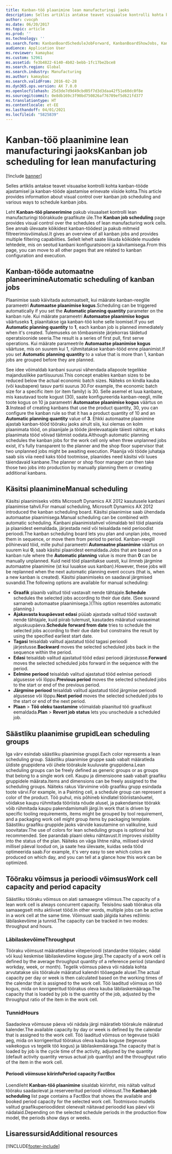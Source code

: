```yaml
---
title: Kanban-töö plaanimine lean manufacturingi jaoks
description: Selles artiklis antakse teavet visuaalse kontrolli kohta kanban-tööde ajastamisel ja kanban-tööde ajastamise erinevate viiside kohta.
author: cvocph
ms.date: 06/20/2017
ms.topic: article
ms.prod: ''
ms.technology: ''
ms.search.form: KanbanBoardScheduleJobForward, KanbanBoardShowJobs, KanbanJobSchedulingListPage
audience: Application User
ms.reviewer: kamaybac
ms.custom: 52961
ms.assetid: fe3b4822-6140-4b02-bebb-1fc17be2bce8
ms.search.region: Global
ms.search.industry: Manufacturing
ms.author: kamaybac
ms.search.validFrom: 2016-02-28
ms.dyn365.ops.version: AX 7.0.0
ms.openlocfilehash: 25d3de7d9d49cbd05f7d3d3daa42f51e60dc0f8e
ms.sourcegitcommit: 0e8db169c3f90bd750826af76709ef5d621fd377
ms.translationtype: HT
ms.contentlocale: et-EE
ms.lasthandoff: 04/01/2021
ms.locfileid: "5825839"
---
```

# <a name="kanban-job-scheduling-for-lean-manufacturing"></a><span data-ttu-id="41d55-103">Kanban-töö plaanimine lean manufacturingi jaoks</span><span class="sxs-lookup"><span data-stu-id="41d55-103">Kanban job scheduling for lean manufacturing</span></span>

[!include [banner](../includes/banner.md)]

<span data-ttu-id="41d55-104">Selles artiklis antakse teavet visuaalse kontrolli kohta kanban-tööde ajastamisel ja kanban-tööde ajastamise erinevate viiside kohta.</span><span class="sxs-lookup"><span data-stu-id="41d55-104">This article provides information about visual control over kanban job scheduling and various ways to schedule kanban jobs.</span></span>  

<span data-ttu-id="41d55-105">Leht **Kanban-töö planeerimine** pakub visuaalset kontrolli lean manufacturingi töörakkude graafikute üle.</span><span class="sxs-lookup"><span data-stu-id="41d55-105">The **Kanban job scheduling** page provides visual control over the schedules of lean manufacturing work cells.</span></span> <span data-ttu-id="41d55-106">See annab ülevaate kõikidest kanban-töödest ja pakub mitmeid filtreerimisvõimalusi.</span><span class="sxs-lookup"><span data-stu-id="41d55-106">It gives an overview of all kanban jobs and provides multiple filtering capabilities.</span></span> <span data-ttu-id="41d55-107">Sellelt lehelt saate liikuda kõikidele muudele lehtedele, mis on seotud kanbani konfiguratsiooni ja käivitamisega.</span><span class="sxs-lookup"><span data-stu-id="41d55-107">From this page, you can move to all other pages that are related to kanban configuration and execution.</span></span>

## <a name="automatic-scheduling-of-kanban-jobs"></a><span data-ttu-id="41d55-108">Kanban-tööde automaatne planeerimine</span><span class="sxs-lookup"><span data-stu-id="41d55-108">Automatic scheduling of kanban jobs</span></span>
<span data-ttu-id="41d55-109">Plaanimise saab käivitada automaatselt, kui määrate kanban-reeglile parameetri **Automaatse plaanimise kogus**.</span><span class="sxs-lookup"><span data-stu-id="41d55-109">Scheduling can be triggered automatically if you set the **Automatic planning quantity** parameter on the kanban rule.</span></span> <span data-ttu-id="41d55-110">Kui määrate parameetri **Automaatse plaanimise kogus** väärtuseks **1**, plaanitakse iga kanban-töö kohe selle loomisel.</span><span class="sxs-lookup"><span data-stu-id="41d55-110">If you set **Automatic planning quantity** to **1**, each kanban job is planned immediately when it's created.</span></span> <span data-ttu-id="41d55-111">Tulemuseks on tõmbasmiste järjekorras täidetud operatsioonide seeria.</span><span class="sxs-lookup"><span data-stu-id="41d55-111">The result is a series of first pull, first serve operations.</span></span> <span data-ttu-id="41d55-112">Kui määrate parameetrile **Automaatse plaanimise kogus** väärtuse, mis on suurem kui 1, rühmitatakse kanban-tööd enne plaanimist.</span><span class="sxs-lookup"><span data-stu-id="41d55-112">If you set **Automatic planning quantity** to a value that is more than 1, kanban jobs are grouped before they are planned.</span></span> 

<span data-ttu-id="41d55-113">See idee võimaldab kanbani suurusi vähendada allapoole tegelikke majanduslikke partiisuurusi.</span><span class="sxs-lookup"><span data-stu-id="41d55-113">This concept enables kanban sizes to be reduced below the actual economic batch sizes.</span></span> <span data-ttu-id="41d55-114">Näiteks on kindla kauba (või kaubapere) tasuv partii suurus 30.</span><span class="sxs-lookup"><span data-stu-id="41d55-114">For example, the economic batch size for a specific item (or item family) is 30.</span></span> <span data-ttu-id="41d55-115">Selle asemel et luua kanbane, mis kasutavad toote kogust (30), saate konfigureerida kanban-reegli, mille toote kogus on 10 ja parameetri **Automaatse plaanimise kogus** väärtus on **3**.</span><span class="sxs-lookup"><span data-stu-id="41d55-115">Instead of creating kanbans that use the product quantity, 30, you can configure the kanban rule so that it has a product quantity of 10 and an **Automatic planning quantity** value of **3**.</span></span> <span data-ttu-id="41d55-116">Ehkki automaatne plaanimine ajastab kanban-tööd tööraku jaoks ainult siis, kui olemas on kolm plaanimata tööd, on plaanijale ja tööde järelevaatajale täiesti nähtav, et kaks plaanimata tööd võivad täitmist oodata.</span><span class="sxs-lookup"><span data-stu-id="41d55-116">Although automatic planning schedules the kanban jobs for the work cell only when three unplanned jobs exist, it's fully transparent to the planner and the shop floor supervisor that two unplanned jobs might be awaiting execution.</span></span> <span data-ttu-id="41d55-117">Plaanija või tööde juhataja saab siis viia need kaks tööd tootmisse, plaanides need käsitsi või luues täiendavaid kanbane.</span><span class="sxs-lookup"><span data-stu-id="41d55-117">The planner or shop floor manager can then take those two jobs into production by manually planning them or creating additional kanbans.</span></span>

## <a name="manual-scheduling"></a><span data-ttu-id="41d55-118">Käsitsi plaanimine</span><span class="sxs-lookup"><span data-stu-id="41d55-118">Manual scheduling</span></span>
<span data-ttu-id="41d55-119">Käsitsi plaanimiseks võttis Microsoft Dynamics AX 2012 kasutusele kanbani plaanimise tahvli.</span><span class="sxs-lookup"><span data-stu-id="41d55-119">For manual scheduling, Microsoft Dynamics AX 2012 introduced the kanban scheduling board.</span></span> <span data-ttu-id="41d55-120">Käsitsi plaanimise saab ühendada automaatse plaanimisega.</span><span class="sxs-lookup"><span data-stu-id="41d55-120">Manual scheduling can be combined with automatic scheduling.</span></span> <span data-ttu-id="41d55-121">Kanbani plaanimistahvel võimaldab teil töid plaanida ja plaanidest eemaldada, järjestada neid või teisaldada neid perioodist perioodi.</span><span class="sxs-lookup"><span data-stu-id="41d55-121">The kanban scheduling board lets you plan and unplan jobs, moved them in sequence, or move them from period to period.</span></span> <span data-ttu-id="41d55-122">Kanban-reeglil põhinevaid töid, mille puhul parameetri **Automaatne plaanimine** väärtus on suurem kui **0**, saab käsitsi plaanidest eemaldada.</span><span class="sxs-lookup"><span data-stu-id="41d55-122">Jobs that are based on a kanban rule where the **Automatic planning** value is more than **0** can be manually unplanned.</span></span> <span data-ttu-id="41d55-123">Kuid neid töid plaanitakse uuesti, kui ilmneb järgmine automaatne plaanimine (st kui luuakse uus kanban).</span><span class="sxs-lookup"><span data-stu-id="41d55-123">However, these jobs will be replanned when the next automatic planning event occurs (that is, when a new kanban is created).</span></span> <span data-ttu-id="41d55-124">Käsitsi plaanimiseks on saadaval järgmised suvandid.</span><span class="sxs-lookup"><span data-stu-id="41d55-124">The following options are available for manual scheduling:</span></span>

-   <span data-ttu-id="41d55-125">**Graafik** plaanib valitud töid vastavalt nende tähtajale.</span><span class="sxs-lookup"><span data-stu-id="41d55-125">**Schedule** schedules the selected jobs according to their due date.</span></span> <span data-ttu-id="41d55-126">(See suvand sarnaneb automaatse plaanimisega.)</span><span class="sxs-lookup"><span data-stu-id="41d55-126">(This option resembles automatic planning.)</span></span>
-   <span data-ttu-id="41d55-127">**Ajakavasta kuupäevast edasi** püüab ajastada valitud tööd vastavalt nende tähtajale, kuid piirab tulemust, kasutades määratud varaseimat alguskuupäeva.</span><span class="sxs-lookup"><span data-stu-id="41d55-127">**Schedule forward from date** tries to schedule the selected jobs according to their due date but constrains the result by using the specified earliest start date.</span></span>
-   <span data-ttu-id="41d55-128">**Tagasi** teisaldab valitud ajastatud tööd tagasi perioodi järjestusse.</span><span class="sxs-lookup"><span data-stu-id="41d55-128">**Backward** moves the selected scheduled jobs back in the sequence within the period.</span></span>
-   <span data-ttu-id="41d55-129">**Edasi** teisaldab valitud ajastatud tööd edasi perioodi järjestusse.</span><span class="sxs-lookup"><span data-stu-id="41d55-129">**Forward** moves the selected scheduled jobs forward in the sequence with the period.</span></span>
-   <span data-ttu-id="41d55-130">**Eelmine periood** teisaldab valitud ajastatud tööd eelmise perioodi algusesse või lõppu.</span><span class="sxs-lookup"><span data-stu-id="41d55-130">**Previous period** moves the selected scheduled jobs to the start or end of the previous period.</span></span>
-   <span data-ttu-id="41d55-131">**Järgmine periood** teisaldab valitud ajastatud tööd järgmise perioodi algusesse või lõppu.</span><span class="sxs-lookup"><span data-stu-id="41d55-131">**Next period** moves the selected scheduled jobs to the start or end of the next period.</span></span>
-   <span data-ttu-id="41d55-132">**Plaan** &gt; **Töö oleku taastamine** võimaldab plaanitud töö graafikust eemaldada.</span><span class="sxs-lookup"><span data-stu-id="41d55-132">**Plan** &gt; **Revert job status** lets you unschedule a scheduled job.</span></span>

## <a name="lean-scheduling-groups"></a><span data-ttu-id="41d55-133">Säästliku plaanimise grupid</span><span class="sxs-lookup"><span data-stu-id="41d55-133">Lean scheduling groups</span></span>
<span data-ttu-id="41d55-134">Iga värv esindab säästliku plaanimise gruppi.</span><span class="sxs-lookup"><span data-stu-id="41d55-134">Each color represents a lean scheduling group.</span></span> <span data-ttu-id="41d55-135">Säästliku plaanimise gruppe saab vabalt määratleda üldiste gruppidena või ühele töörakule kuuluvate gruppidena.</span><span class="sxs-lookup"><span data-stu-id="41d55-135">Lean scheduling groups can be freely defined as generic groups or as groups that belong to a single work cell.</span></span> <span data-ttu-id="41d55-136">Kaupu ja dimensioone saab vabalt graafiku gruppidele määrata.</span><span class="sxs-lookup"><span data-stu-id="41d55-136">Items and dimensions can be freely assigned to the scheduling groups.</span></span> <span data-ttu-id="41d55-137">Näiteks rakus Värvimine võib graafiku grupp esindada toote värvi.</span><span class="sxs-lookup"><span data-stu-id="41d55-137">For example, in a Painting cell, a schedule group can represent a color of the product.</span></span> <span data-ttu-id="41d55-138">Töö puhul, mis põhineb kindlatel tööriistanõuetel, võidakse kaupu rühmitada tööriista nõude alusel, ja pakendamise töörakk võib rühmitada kaupu pakendamismalli järgi.</span><span class="sxs-lookup"><span data-stu-id="41d55-138">In work that is driven by specific tooling requirements, items might be grouped by tool requirement, and a packaging work cell might group items by packaging template.</span></span> <span data-ttu-id="41d55-139">Säästliku graafiku gruppide jaoks värvide kasutamine on valikuline, kuid soovitatav.</span><span class="sxs-lookup"><span data-stu-id="41d55-139">The use of colors for lean scheduling groups is optional but recommended.</span></span> <span data-ttu-id="41d55-140">See parandab plaani oleku nähtavust.</span><span class="sxs-lookup"><span data-stu-id="41d55-140">It improves visibility into the status of the plan.</span></span> <span data-ttu-id="41d55-141">Näiteks on väga lihtne näha, millised värvid millisel päeval loodud on, ja saate hea ülevaate, kuidas seda tööd optimeerida saab.</span><span class="sxs-lookup"><span data-stu-id="41d55-141">For example, it's very easy to see which colors are produced on which day, and you can tell at a glance how this work can be optimized.</span></span>

## <a name="work-cell-capacity-and-period-capacity"></a><span data-ttu-id="41d55-142">Tööraku võimsus ja perioodi võimsus</span><span class="sxs-lookup"><span data-stu-id="41d55-142">Work cell capacity and period capacity</span></span>
<span data-ttu-id="41d55-143">Säästliku tööraku võimsus on alati samaaegne võimsus.</span><span class="sxs-lookup"><span data-stu-id="41d55-143">The capacity of a lean work cell is always concurrent capacity.</span></span> <span data-ttu-id="41d55-144">Teisisõnu saab töörakus olla samaaegselt mitu aktiivset tööd.</span><span class="sxs-lookup"><span data-stu-id="41d55-144">In other words, multiple jobs can be active in a work cell at the same time.</span></span> <span data-ttu-id="41d55-145">Võimsust saab jälgida kahes režiimis: läbilaskevõime ja tunnid.</span><span class="sxs-lookup"><span data-stu-id="41d55-145">The capacity can be tracked in two modes: throughput and hours.</span></span>

### <a name="throughput"></a><span data-ttu-id="41d55-146">Läbilaskevõime</span><span class="sxs-lookup"><span data-stu-id="41d55-146">Throughput</span></span>

<span data-ttu-id="41d55-147">Tööraku võimsust määratletakse viiteperioodi (standardne tööpäev, nädal või kuu) keskmise läbilaskevõime koguse järgi.</span><span class="sxs-lookup"><span data-stu-id="41d55-147">The capacity of a work cell is defined by the average throughput quantity of a reference period (standard workday, week, or month).</span></span> <span data-ttu-id="41d55-148">Tegelik võimsus päeva või nädala kohta arvutatakse siis töörakule määratud kalendri tööaegade alusel.</span><span class="sxs-lookup"><span data-stu-id="41d55-148">The actual capacity per day or week is then calculated based on the working times of the calendar that is assigned to the work cell.</span></span> <span data-ttu-id="41d55-149">Töö laaditud võimsus on töö kogus, mida on korrigeeritud töörakus oleva kauba läbilaskemääraga.</span><span class="sxs-lookup"><span data-stu-id="41d55-149">The capacity that is loaded by job is the quantity of the job, adjusted by the throughput ratio of the item in the work cell.</span></span>

### <a name="hours"></a><span data-ttu-id="41d55-150">Tunnid</span><span class="sxs-lookup"><span data-stu-id="41d55-150">Hours</span></span>

<span data-ttu-id="41d55-151">Saadaoleva võimsuse päeva või nädala järgi määratleb töörakule määratud kalender.</span><span class="sxs-lookup"><span data-stu-id="41d55-151">The available capacity by day or week is defined by the calendar that is assigned to the work cell.</span></span> <span data-ttu-id="41d55-152">Töö laaditud võimsus on tegevuse tsükli aeg, mida on korrigeeritud töörakus oleva kauba koguse (tegevuse vaikekogus vs tegelik töö kogus) ja läbilaskemääraga.</span><span class="sxs-lookup"><span data-stu-id="41d55-152">The capacity that is loaded by job is the cycle time of the activity, adjusted by the quantity (default activity quantity versus actual job quantity) and the throughput ratio of the item in the work cell.</span></span>

#### <a name="period-capacity-factbox"></a><span data-ttu-id="41d55-153">Perioodi võimsuse kiirinfo</span><span class="sxs-lookup"><span data-stu-id="41d55-153">Period capacity FactBox</span></span>

<span data-ttu-id="41d55-154">Loendileht **Kanban-töö plaanimine** sisaldab kiirinfot, mis näitab valitud tööraku saadaolevat ja reserveeritud perioodi võimsust.</span><span class="sxs-lookup"><span data-stu-id="41d55-154">The **Kanban job scheduling** list page contains a FactBox that shows the available and booked period capacity for the selected work cell.</span></span> <span data-ttu-id="41d55-155">Tootmisvoo mudelis valitud graafikuperioodidest olenevalt näitavad perioodid kas päevi või nädalaid.</span><span class="sxs-lookup"><span data-stu-id="41d55-155">Depending on the selected schedule periods in the production flow model, the periods show days or weeks.</span></span>

<a name="additional-resources"></a><span data-ttu-id="41d55-156">Lisaressursid</span><span class="sxs-lookup"><span data-stu-id="41d55-156">Additional resources</span></span>
--------





[!INCLUDE[footer-include](../../includes/footer-banner.md)]